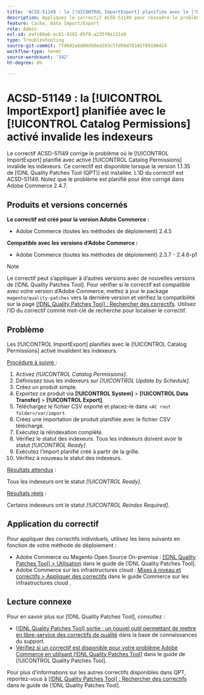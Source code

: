 ```yaml
---
title: 'ACSD-51149 : la [!UICONTROL ImportExport] planifiée avec le [!UICONTROL Catalog Permissions] activé invalide les indexeurs'
description: Appliquez le correctif ACSD-51149 pour résoudre le problème de performances d’Adobe Commerce où le [!UICONTROL ImportExport] planifié avec le [!UICONTROL Catalog Permissions] activé invalide les indexeurs.
feature: Cache, Data Import/Export
role: Admin
exl-id: eafc69ab-ec81-4192-85f8-a235f0a131a9
type: Troubleshooting
source-git-commit: 7fdb02a6d89d50ea593c5fd99d78101f89198424
workflow-type: tm+mt
source-wordcount: '342'
ht-degree: 0%

---
```


# ACSD-51149 : la [!UICONTROL ImportExport] planifiée avec le [!UICONTROL Catalog Permissions] activé invalide les indexeurs

Le correctif ACSD-51149 corrige le problème où le [!UICONTROL ImportExport] planifié avec activé [!UICONTROL Catalog Permissions] invalide les indexeurs. Ce correctif est disponible lorsque la version 1.1.35 de [!DNL Quality Patches Tool (QPT)] est installée. L’ID du correctif est ACSD-51149. Notez que le problème est planifié pour être corrigé dans Adobe Commerce 2.4.7.

## Produits et versions concernés

**Le correctif est créé pour la version Adobe Commerce :**

* Adobe Commerce (toutes les méthodes de déploiement) 2.4.5

**Compatible avec les versions d’Adobe Commerce :**

* Adobe Commerce (toutes les méthodes de déploiement) 2.3.7 - 2.4.6-p1

>[!NOTE]
>
>Le correctif peut s’appliquer à d’autres versions avec de nouvelles versions de [!DNL Quality Patches Tool]. Pour vérifier si le correctif est compatible avec votre version d’Adobe Commerce, mettez à jour le package `magento/quality-patches` vers la dernière version et vérifiez la compatibilité sur la page [[!DNL Quality Patches Tool] : Rechercher des correctifs](https://experienceleague.adobe.com/tools/commerce-quality-patches/index.html?lang=fr). Utilisez l’ID du correctif comme mot-clé de recherche pour localiser le correctif.

## Problème

Les [!UICONTROL ImportExport] planifiés avec le [!UICONTROL Catalog Permissions] activé invalident les indexeurs.

<u>Procédure à suivre </u> :

1. Activez *[!UICONTROL Catalog Permissions]*.
1. Définissez tous les indexeurs sur *[!UICONTROL Update by Schedule]*.
1. Créez un produit simple.
1. Exportez ce produit via **[!UICONTROL System]** > **[!UICONTROL Data Transfer]** > **[!UICONTROL Export]**.
1. Téléchargez le fichier CSV exporté et placez-le dans `<AC root folder>/var/import`.
1. Créez une importation de produit planifiée avec le fichier CSV téléchargé.
1. Exécutez la réindexation complète.
1. Vérifiez le statut des indexeurs. Tous les indexeurs doivent avoir le statut *[!UICONTROL Ready]*.
1. Exécutez l’import planifié créé à partir de la grille.
1. Vérifiez à nouveau le statut des indexeurs.

<u>Résultats attendus</u> :

Tous les indexeurs ont le statut *[!UICONTROL Ready]*.

<u>Résultats réels</u> :

Certains indexeurs ont le statut *[!UICONTROL Reindex Required]*.

## Application du correctif

Pour appliquer des correctifs individuels, utilisez les liens suivants en fonction de votre méthode de déploiement :

* Adobe Commerce ou Magento Open Source On-premise : [[!DNL Quality Patches Tool] > Utilisation](/help/tools/quality-patches-tool/usage.md) dans le guide de [!DNL Quality Patches Tool].
* Adobe Commerce sur les infrastructures cloud : [Mises à niveau et correctifs > Appliquer des correctifs](https://experienceleague.adobe.com/docs/commerce-cloud-service/user-guide/develop/upgrade/apply-patches.html?lang=fr) dans le guide Commerce sur les infrastructures cloud .

## Lecture connexe

Pour en savoir plus sur [!DNL Quality Patches Tool], consultez :

* [[!DNL Quality Patches Tool] sortie : un nouvel outil permettant de mettre en libre-service des correctifs de qualité](https://experienceleague.adobe.com/fr/docs/commerce-operations/tools/quality-patches-tool/quality-patches-tool-to-self-serve-quality-patches) dans la base de connaissances du support.
* [Vérifiez si un correctif est disponible pour votre problème Adobe Commerce en utilisant [!DNL Quality Patches Tool]](/help/tools/quality-patches-tool/patches-available-in-qpt/check-patch-for-magento-issue-with-magento-quality-patches.md) dans le guide de [!UICONTROL Quality Patches Tool].


Pour plus d’informations sur les autres correctifs disponibles dans QPT, reportez-vous à [[!DNL Quality Patches Tool] : Rechercher des correctifs](https://experienceleague.adobe.com/tools/commerce-quality-patches/index.html?lang=fr) dans le guide de [!DNL Quality Patches Tool].
